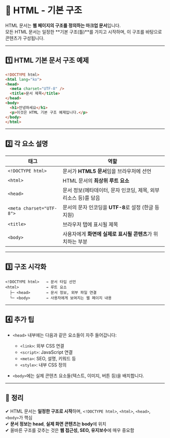 # 🧱 HTML - 기본 구조

HTML 문서는 **웹 페이지의 구조를 정의하는 마크업 문서**입니다.  
모든 HTML 문서는 일정한 **기본 구조(틀)**를 가지고 시작하며, 이 구조를 바탕으로 콘텐츠가 구성됩니다.

---

## 1️⃣ HTML 기본 문서 구조 예제

```html
<!DOCTYPE html>
<html lang="ko">
<head>
  <meta charset="UTF-8" />
  <title>문서 제목</title>
</head>
<body>
  <h1>안녕하세요</h1>
  <p>이것은 HTML 기본 구조 예제입니다.</p>
</body>
</html>
```

---

## 2️⃣ 각 요소 설명

| 태그 | 역할 |
|------|------|
| `<!DOCTYPE html>` | 문서가 **HTML5 문서**임을 브라우저에 선언 |
| `<html>` | HTML 문서의 **최상위 루트 요소** |
| `<head>` | 문서 정보(메타데이터, 문자 인코딩, 제목, 외부 리소스 등)를 담음 |
| `<meta charset="UTF-8">` | 문서의 문자 인코딩을 **UTF-8**로 설정 (한글 등 지원) |
| `<title>` | 브라우저 탭에 표시될 제목 |
| `<body>` | 사용자에게 **화면에 실제로 표시될 콘텐츠**가 위치하는 부분 |

---

## 3️⃣ 구조 시각화

```
<!DOCTYPE html>   → 문서 타입 선언
<html>            → 루트 요소
  ├─ <head>       → 문서 정보, 외부 파일 연결
  └─ <body>       → 사용자에게 보여지는 웹 페이지 내용
```

---

## 4️⃣ 추가 팁

- `<head>` 내부에는 다음과 같은 요소들이 자주 들어갑니다:
  - `<link>`: 외부 CSS 연결
  - `<script>`: JavaScript 연결
  - `<meta>`: SEO, 설명, 키워드 등
  - `<style>`: 내부 CSS 정의

- `<body>`에는 실제 콘텐츠 요소들(텍스트, 이미지, 버튼 등)을 배치합니다.

---

## 🎯 정리

✔ HTML 문서는 **일정한 구조로 시작**하며, `<!DOCTYPE html>`, `<html>`, `<head>`, `<body>`가 핵심  
✔ **문서 정보는 head**, **실제 화면 콘텐츠는 body**에 위치  
✔ 올바른 구조를 갖추는 것은 **웹 접근성, SEO, 유지보수**에 매우 중요함
